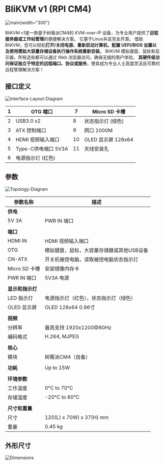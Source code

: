 # BliKVM v1 (RPI CM4)

![main](assets/images/BLKVM-CM4/main.png){width="300"}


BliKVM v1是一款基于树莓派CM4的 KVM-over-IP 设备，为专业用户提供了**远程服务器或工作站管理**的便捷解决方案。 它基于Linux并且完全开源。 借助 BliKVM，您可以轻松**打开/关闭电源、重新启动计算机、配置 UEFI/BIOS 设置以及使用模拟大容量存储设备执行操作系统重新安装**。 BliKVM 模拟键盘、鼠标和显示器，所有这些都可以通过 Web 浏览器访问，确保无缝的用户体验。 **其硬件级访问保证独立于特定的远程端口、协议或服务**，使其成为专业人士高度灵活且可靠的远程管理解决方案！

## 接口定义

![Interface-Layout-Diagram](assets/images/BLKVM-CM4/Interface-Layout-Diagram.png)

| 1 | OTG 端口    | 7   | Micro SD 卡槽 |
| ----- | ------------------------------- | ---- | ----------------------------- |
| 2     | USB3.0 x2 | 8  | 状态指示灯 (绿色) |
| 3     | ATX 控制端口       | 9  | 网口 1000M |
| 4     | HDMI 视频输入端口 | 10  | OLED 显示屏 128x64 |
| 5     | Type-C供电端口 5V3A | 11  | 天线安装孔 |
| 6     | 电源指示灯 (红色) |      |                       |

## 参数

![Topology-Diagram](assets/images/BLKVM-CM4/Topology-Diagram.png)

| 参数名称         | 描述                                      |
| ---------------- | ----------------------------------------- |
| **供电**         |                                           |
| 5V 3A            | PWR IN 端口                               |
|                  |                                           |
| **端口**         |                                           |
| HDMI IN          | HDMI 视频输入端口                         |
| OTG              | 模拟键盘，鼠标，大容量存储器或其他USB设备 |
| CN-ATX           | 开关机被控电脑，读取被控电脑状态指示灯    |
| Micro SD 卡槽    | 安装镜像内存卡                            |
| PWR IN 端口      | 5V3A 电源                                 |
|                  |                                           |
| **显示和指示灯** |                                           |
| LED 指示灯       | 电源指示灯（红色），状态指示灯（绿色）    |
| OLED 显示屏      | OLED 128x64 0.96寸                        |
|                  |                                           |
| **视频**         |                                           |
| 分辨率           | 最高支持 1920x1200@60Hz                   |
| 编码格式         | H.264, MJPEG                              |
|                  |                                           |
| **核心**         |                                           |
| 模块             | 树莓派CM4（自备）                         |
|                  |                                           |
| **功耗**         | Up to 15W                                 |
|                  |                                           |
| **环境参数**     |                                           |
| 工作温度         | 0°C to 70°C                               |
| 存储温度         | -20°C to 60°C                             |
|                  |                                           |
| **尺寸和重量**   |                                           |
| 尺寸             | 120(L) x 70W) x 37(H) mm                  |
| 重量             | 0.45 kg                                   |

## 外形尺寸

![Dimensions](assets/images/BLKVM-CM4/Dimensions.png)
